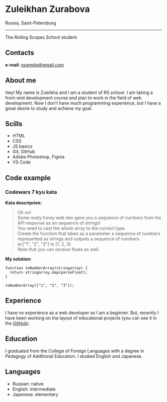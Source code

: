 # Zuleikhan Zurabova

Russia, Saint-Petersburg

---

The Rolling Scopes School student

## Contacts

**e-mail**: example@gmail.com

## About me

Hey! My name is Zuleikha and I am a student of RS school. I am taking a front-end development course and plan to work in the field of web development. Now I don't have much programming experience, but I have a great desire to study and achieve my goal.

## Scills

- HTML
- CSS
- JS basics
- Git, GitHub
- Adobe Photoshop, Figma
- VS Code

## Code example

### Codewars 7 kyu kata

**Kata descriprion:**

> Oh no!  
> Some really funny web dev gave you a sequence of numbers from his API response as an sequence of strings!  
> You need to cast the whole array to the correct type.  
> Create the function that takes as a parameter a sequence of numbers represented as strings and outputs a sequence of numbers.  
> ie:["1", "2", "3"] to [1, 2, 3]  
> Note that you can receive floats as well.

**My solution:**

```
function toNumberArray(stringarray) {
  return stringarray.map(parseFloat);
}

toNumberArray(["1", "2", "3"]);
```

## Experience

I have no experience as a web developer as I am a beginner. But, recently I have been working on the layout of educational projects (you can see it in the [GitHub](https://github.com/zuko-zu)).

## Education

I graduated from the College of Foreign Languages with a degree in Pedagogy of Additional Education. I studied English and Japanese.

## Languages

- Russian: native
- English: intermediate
- Japanese: elementary
